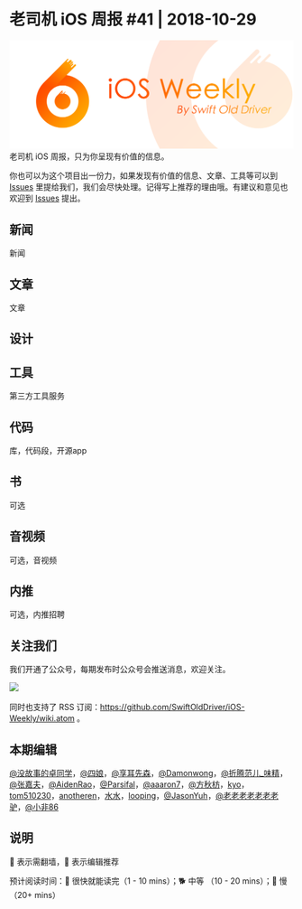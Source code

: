 # 老司机 iOS 周报 #41 | 2018-10-29

![ios-weekly](../assets/ios-weekly.png)
老司机 iOS 周报，只为你呈现有价值的信息。

你也可以为这个项目出一份力，如果发现有价值的信息、文章、工具等可以到 [Issues](https://github.com/SwiftOldDriver/iOS-Weekly/issues) 里提给我们，我们会尽快处理。记得写上推荐的理由哦。有建议和意见也欢迎到 [Issues](https://github.com/SwiftOldDriver/iOS-Weekly/issues) 提出。

## 新闻

新闻


## 文章

文章

## 设计

## 工具

第三方工具服务

## 代码

库，代码段，开源app

## 书

可选

## 音视频

可选，音视频

## 内推

可选，内推招聘

## 关注我们

我们开通了公众号，每期发布时公众号会推送消息，欢迎关注。

![](https://github.com/SwiftOldDriver/iOS-Weekly/blob/master/assets/qrcode_for_wechat.jpg?raw=true)

同时也支持了 RSS 订阅：https://github.com/SwiftOldDriver/iOS-Weekly/wiki.atom 。

## 本期编辑

[@没故事的卓同学](https://weibo.com/1926303682/profile)，[@四娘](https://kemchenj.github.io)，[@享耳先森](https://github.com/iblacksun)，[@Damonwong](https://weibo.com/damonone)，[@折腾范儿_味精](http://weibo.com/agvicking)，[@张嘉夫](https://weibo.com/2949394297)，[@AidenRao](https://weibo.com/AidenRao)，[@Parsifal](https://weibo.com/parsifalchang)，[@aaaron7](https://weibo.com/aaaron7)，[@方秋枋](https://weibo.com/100mango)，[kyo](https://github.com/KyoLi)，[tom510230](https://xiaozhuanlan.com/u/6682065345)，[anotheren](https://anotheren.com)，[水水](https://www.xuyanlan.com)，[looping](https://github.com/looping)，[@JasonYuh](https://weibo.com/jasonyuh)，[@老老老老老老老驴](https://weibo.com/u/6090610445)，[@小非86](https://weibo.com/xuyafei86)

## 说明

🚧 表示需翻墙，🌟 表示编辑推荐

预计阅读时间：🐎 很快就能读完（1 - 10 mins）；🐕 中等 （10 - 20 mins）；🐢 慢（20+ mins）